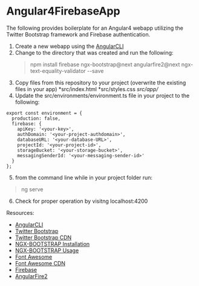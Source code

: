 # Angular4FirebaseApp

The following provides boilerplate for an Angular4 webapp utilizing the Twitter Bootstrap framework and Firebase authentication.  

1.  Create a new webapp using the [AngularCLI](https://cli.angular.io/)
2.  Change to the directory that was created and run the following:
    >npm install firebase ngx-bootstrap@next angularfire2@next ngx-text-equality-validator --save
3.  Copy files from this repository to your project (overwrite the existing files in your app)
  *src/index.html
  *src/styles.css
  *src/app/*
4.  Update the src/environments/environment.ts file in your project to the following:
```
export const environment = {
  production: false,
  firebase: {
    apiKey: '<your-key>',
    authDomain: '<your-project-authdomain>',
    databaseURL: '<your-database-URL>',
    projectId: '<your-project-id>',
    storageBucket: '<your-storage-bucket>',
    messagingSenderId: '<your-messaging-sender-id>'
  }
};
```
5.  from the command line while in your project folder run:
>ng serve

6.  Check for proper operation by visitng localhost:4200



Resources:
  * [AngularCLI](https://cli.angular.io/)
  * [Twitter Bootstrap](http://getbootstrap.com/)
  * [Twitter Bootstrap CDN](http://getbootstrap.com/getting-started/)
  * [NGX-BOOTSTRAP Installation](https://github.com/valor-software/ngx-bootstrap#installation-instructions)
  * [NGX-BOOTSTRAP Usage](http://valor-software.com/ngx-bootstrap/#/)
  * [Font Awesome](http://fontawesome.io/)
  * [Font Awesome CDN](https://www.bootstrapcdn.com/fontawesome/)
  * [Firebase](https://firebase.google.com/)
  * [AngularFire2](https://github.com/angular/angularfire2/blob/master/docs/1-install-and-setup.md)
